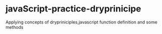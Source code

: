 # javaScript-practice-dryprinicipe
Applying concepts of drypriniciples,javascript function definition and some methods
